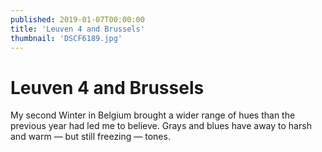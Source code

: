 ```yaml
---
published: 2019-01-07T00:00:00
title: 'Leuven 4 and Brussels'
thumbnail: 'DSCF6189.jpg'
---
```

# Leuven 4 and Brussels

My second Winter in Belgium brought a wider range of hues than the previous year had led me to believe. Grays and blues have away to harsh and warm — but still freezing — tones.
